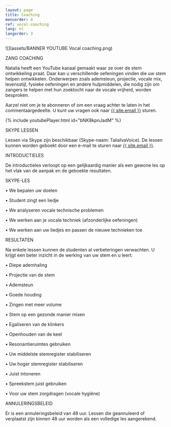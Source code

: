 ```yaml
---
layout: page
title: Coaching
menuorder: 4
ref: vocal-coaching
lang: nl
langorder: 3
---
```


![](assets/BANNER YOUTUBE Vocal coaching.png)

ZANG COACHING 

Natalia heeft een YouTube kanaal gemaakt waar ze over de stem ontwikkeling praat. Daar kan u verschillende oefeningen vinden die uw stem helpen ontwikkelen. Onderwerpen zoals ademsteun, projectie, vocale mix, levensstijl, fysieke oefeningen en andere hulpmiddelen, die nodig zijn om zangers te helpen met hun zoektocht naar de vocale vrijheid, worden besproken.

Aarzel niet om je te abonneren of om een vraag achter te laten in het commentaargedeelte. U kunt uw vragen ook naar <a href="mailto:{{ site.email }}">{{ site.email }}</a> sturen.

{% include youtubePlayer.html id="bNK8kpnJadM" %}



SKYPE LESSEN

Lessen via Skype zijn beschikbaar (Skype-naam: TaliaIvaVoice). De lessen kunnen worden geboekt door een e-mail te sturen naar <a href="mailto:{{ site.email }}">{{ site.email }}</a>.


INTRODUCTIELES

De introductieles verloopt op een gelijkaardig manier als een gewone les op het vlak van de aanpak en de geboekte resultaten. 


SKYPE-LES

•	We bepalen uw doelen

•	Student zingt een liedje

•	We analyseren vocale technische problemen

•	We werken aan je vocale techniek (afzonderlijke oefeningen)

•	We werken aan uw liedjes en passen de nieuwe technieken toe


RESULTATEN

Na enkele lessen kunnen de studenten al verbeteringen verwachten. U krijgt een beter inzicht in de werking van uw stem en u leert:

•	Diepe ademhaling

•	Projectie van de stem

•	Ademsteun

•	Goede houding

•	Zingen met meer volume

•	Stem op een gezonde manier mixen

•	Egaliseren van de klinkers

•	Openhouden van de keel

•	Resonantieruimtes gebruiken

•	Uw middelste stemregister stabiliseren

•	Uw hoger stemregister stabiliseren

•	Juist intoneren

•	Spreekstem juist gebruiken

•	Voor uw stem zorgdragen (vocale hygiëne)


ANNULERINGSBELEID

Er is een annuleringsbeleid van 48 uur. Lessen die geannuleerd of verplaatst zijn binnen 48 uur worden als een volledige les aangerekend.






